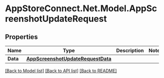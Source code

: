 # AppStoreConnect.Net.Model.AppScreenshotUpdateRequest

## Properties

Name | Type | Description | Notes
------------ | ------------- | ------------- | -------------
**Data** | [**AppScreenshotUpdateRequestData**](AppScreenshotUpdateRequestData.md) |  | 

[[Back to Model list]](../README.md#documentation-for-models) [[Back to API list]](../README.md#documentation-for-api-endpoints) [[Back to README]](../README.md)

